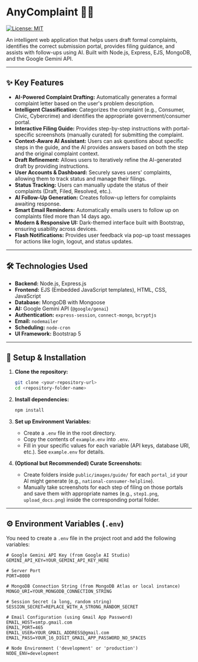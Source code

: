 # AnyComplaint 🤖📄

[![License: MIT](https://img.shields.io/badge/License-MIT-yellow.svg)](https://opensource.org/licenses/MIT)

An intelligent web application that helps users draft formal complaints, identifies the correct submission portal, provides filing guidance, and assists with follow-ups using AI. Built with Node.js, Express, EJS, MongoDB, and the Google Gemini API.



---
## ✨ Key Features

* **AI-Powered Complaint Drafting:** Automatically generates a formal complaint letter based on the user's problem description.
* **Intelligent Classification:** Categorizes the complaint (e.g., Consumer, Civic, Cybercrime) and identifies the appropriate government/consumer portal.
* **Interactive Filing Guide:** Provides step-by-step instructions with portal-specific screenshots (manually curated) for submitting the complaint.
* **Context-Aware AI Assistant:** Users can ask questions about specific steps in the guide, and the AI provides answers based on both the step and the original complaint context.
* **Draft Refinement:** Allows users to iteratively refine the AI-generated draft by providing instructions.
* **User Accounts & Dashboard:** Securely saves users' complaints, allowing them to track status and manage their filings.
* **Status Tracking:** Users can manually update the status of their complaints (Draft, Filed, Resolved, etc.).
* **AI Follow-Up Generation:** Creates follow-up letters for complaints awaiting response.
* **Smart Email Reminders:** Automatically emails users to follow up on complaints filed more than 14 days ago.
* **Modern & Responsive UI:** Dark-themed interface built with Bootstrap, ensuring usability across devices.
* **Flash Notifications:** Provides user feedback via pop-up toast messages for actions like login, logout, and status updates.

---
## 🛠️ Technologies Used

* **Backend:** Node.js, Express.js
* **Frontend:** EJS (Embedded JavaScript templates), HTML, CSS, JavaScript
* **Database:** MongoDB with Mongoose
* **AI:** Google Gemini API (`@google/genai`)
* **Authentication:** `express-session`, `connect-mongo`, `bcryptjs`
* **Email:** `nodemailer`
* **Scheduling:** `node-cron`
* **UI Framework:** Bootstrap 5

---
## 🚀 Setup & Installation

1.  **Clone the repository:**
    ```bash
    git clone <your-repository-url>
    cd <repository-folder-name>
    ```

2.  **Install dependencies:**
    ```bash
    npm install
    ```

3.  **Set up Environment Variables:**
    * Create a `.env` file in the root directory.
    * Copy the contents of `example.env` into `.env`.
    * Fill in your specific values for each variable (API keys, database URI, etc.). See `example.env` for details.

4.  **(Optional but Recommended) Curate Screenshots:**
    * Create folders inside `public/images/guide/` for each `portal_id` your AI might generate (e.g., `national-consumer-helpline`).
    * Manually take screenshots for each step of filing on those portals and save them with appropriate names (e.g., `step1.png`, `upload_docs.png`) inside the corresponding portal folder.

---
## ⚙️ Environment Variables (`.env`)

You need to create a `.env` file in the project root and add the following variables:

```env
# Google Gemini API Key (from Google AI Studio)
GEMINI_API_KEY=YOUR_GEMINI_API_KEY_HERE

# Server Port
PORT=8080

# MongoDB Connection String (from MongoDB Atlas or local instance)
MONGO_URI=YOUR_MONGODB_CONNECTION_STRING

# Session Secret (a long, random string)
SESSION_SECRET=REPLACE_WITH_A_STRONG_RANDOM_SECRET

# Email Configuration (using Gmail App Password)
EMAIL_HOST=smtp.gmail.com
EMAIL_PORT=465
EMAIL_USER=YOUR_GMAIL_ADDRESS@gmail.com
EMAIL_PASS=YOUR_16_DIGIT_GMAIL_APP_PASSWORD_NO_SPACES

# Node Environment ('development' or 'production')
NODE_ENV=development